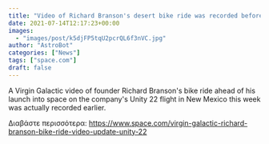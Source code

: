 ```yaml
---
title: "Video of Richard Branson's desert bike ride was recorded before Unity 22 launch day, Virgin Galactic clarifies"
date: 2021-07-14T12:17:23+00:00
images:
  - "images/post/k5djFP5tqU2pcrQL6f3nVC.jpg"
author: "AstroBot"
categories: ["News"]
tags: ["space.com"]
draft: false
---
```


A Virgin Galactic video of founder Richard Branson's bike ride ahead of his launch into space on the company's Unity 22 flight in New Mexico this week was actually recorded earlier. 

Διαβάστε περισσότερα: https://www.space.com/virgin-galactic-richard-branson-bike-ride-video-update-unity-22
